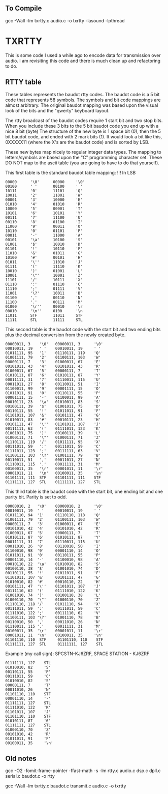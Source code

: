 ## To Compile
gcc -Wall -lm txrtty.c audio.c -o txrtty -lasound -lpthread

# TXRTTY

This is some code I used a while ago to encode data for transmission over audio. I am revisiting this code and there is much clean up and refactoring to do.

## RTTY table

These tables represents the baudot rtty codes. The baudot code is a 5 bit code that represents 58 symbols. The symbols and bit code mappings are almost arbitrary. The original baudot mapping was based upon the visual look of the bits and the "qwerty" keyboard layout.

The rtty broadcast of the baudot codes require 1 start bit and two stop bits. When you include these 3 bits to the 5 bit baudot code you end up with a nice 8 bit (byte) The structure of the new byte is 1 space bit (0), then the 5 bit baudot code, and ended with 2 mark bits (1). It would look a bit like this, 0XXXXX11 (where the X's are the baudot code) and is sorted by LSB.

These new bytes map nicely to regular integer data types. The mapping to letters/symbols are based upon the "C" programming character set. These DO NOT map to the ascii table (you are going to have to do that yourself).

This first table is the standard baudot table mapping: !!! In LSB
```
00000      '\0'      00000     '\0'
00100      ' '       00100     ' '
10111      '0'       11101     'Q'
10011      '2'       11001     'W'
00001      '3'       10000     'E'
01010      '4'       01010     'R'
10000      '5'       00001     'T'
10101      '6'       10101     'Y'
00111      '7'       11100     'U'
00110      '8'       01100     'I'
11000      '9'       00011     'O'
10110      '0'       01101     'P'
00011      '-'       11000     'A'
00101      '\a'      10100     'S'
01001      '$'       10010     'D'
01101      '!'       10110     'F'
11010      '&'       01011     'G'
10100      '#'       00101     'H'
01011      '\''      11010     'J'
01111      '('       11110     'K'
10010      ')'       01001     'L'
10001      '\"'      10001     'Z'
11101      '/'       10111     'X'
01110      ':'       01110     'C'
11110      ';'       01111     'V'
11001      '\?'      10011     'B'
01100      ','       00110     'N'
11100      '.'       00111     'M'
01000      '\r''     00010     '\r
00010      '\n''     0100      '\n
11011      STF       11011     STF
11111      STL       11111     STL
```

This second table is the baudot code with the start bit and two ending bits plus the decimal conversion from the newly created byte.
```
00000011, 3    '\0'   00000011, 3      '\0'
00010011, 19   ' '    00010011, 19     ' '
01011111, 95   '1'    01110111, 119    'Q'
01001111, 79   '2'    01100111, 103    'W'
00000111, 7    '3'    01000011, 67     'E'
00101011, 43   '4'    00101011, 43     'R'
01000011, 67   '5'    00000111, 7      'T'
01010111, 87   '6'    01010111, 87     'Y'
00011111, 31   '7'    01110011, 115    'U'
00011011, 27   '8'    00110011, 51     'I'
01100011, 99   '9'    00001111, 15     'O'
01011011, 91   '0'    00110111, 55     'P'
00001111, 15   '-'    01100011, 99     'A'
00010111, 23   '\a'   01010011, 83     'S'
00100111, 39   '$'    01001011, 75     'D'
00110111, 55   '!'    01011011, 91     'F'
01101011, 107  '&'    00101111, 47     'G'
01010011, 83   '#'    00010111, 23     'H'
00101111, 47   '\''   01101011, 107    'J'
00111111, 63   '('    01111011, 123    'K'
01001011, 75   ')'    00100111, 39     'L'
01000111, 71   '\"'   01000111, 71     'Z'
01110111, 119  '/'    01011111, 95     'X'
00111011, 59   ':'    00111011, 59     'C'
01111011, 123  ';'    00111111, 63     'V'
01100111, 103  '\?'   01001111, 79     'B'
00110011, 51   ','    00011011, 27     'N'
01110011, 115  '.'    00011111, 31     'M'
00100011, 35   '\r'   00001011, 11     '\r'
00001011, 11   '\n'   00100011, 35     '\n'
01101111, 111  STF    01101111, 111    STF
01111111, 127  STL    01111111, 127    STL
```
This third table is the baudot code with the start bit, one ending bit and one parity bit. Parity is set to odd.
```
00000010, 2   '\0'    00000010, 2      '\0'
00010011, 19  ' '     00010011, 19     ' '
01011110, 94  '1'     01110110, 118    'Q'
01001111, 79  '2'     01100111, 103    'W'
00000111, 7   '3'     01000011, 67     'E'
00101010, 42  '4'     00101010, 42     'R'
01000011, 67  '5'     00000111, 7      'T'
01010111, 87  '6'     01010111, 87     'Y'
00011111, 31  '7'     01110011, 115    'U'
00011010, 26  '8'     00110010, 50     'I'
01100010, 98  '9'     00001110, 14     'O'
01011011, 91  '0'     00110111, 55     'P'
00001110, 14  '-'     01100010, 98     'A'
00010110, 22  '\a'    01010010, 82     'S'
00100110, 38  '$'     01001010, 74     'D'
00110111, 55  '!'     01011011, 91     'F'
01101011, 107 '&'     00101111, 47     'G'
01010010, 82  '#'     00010110, 22     'H'
00101111, 47  '\''    01101011, 107    'J'
00111110, 62  '('     01111010, 122    'K'
01001010, 74  ')'     00100110, 38     'L'
01000110, 70  '\"'    01000110, 70     'Z'
01110110, 118 '/'     01011110, 94     'X'
00111011, 59  ':'     00111011, 59     'C'
01111010, 122 ';'     00111110, 62     'V'
01100111, 103 '\?'    01001110, 78     'B'
00110010, 50  ','     00011010, 26     'N'
01110011, 115 '.'     00011111, 31     'M'
00100011, 35  '\r'    00001011, 11     '\r'
00001011, 11  '\n'    00100011, 35     '\n'
01101110, 110  STF     01101110, 110    STF
01111111, 127  STL     01111111, 127    STL
```
Example (my call sign):
SPCSTN-KJ6ZRF, SPACE STATION - KJ6ZRF
```
01111111, 127    STL
01010010, 82     'S'
00110111, 55     'P'
00111011, 59     'C'
01010010, 82     'S'
00000111, 7      'T'
00011010, 26     'N'
01101110, 110    STF
00001110, 14     '-'
01111111, 127    STL
01111010, 122    'K'
01101011, 107    'J'
01101110, 110    STF
01010111, 87     '6'
01111111, 127    STL
01000110, 70     'Z'
00101010, 42     'R'
01011011, 91     'F'
00100011, 35     '\n'
```
## Old notes

gcc -O2 -fomit-frame-pointer -ffast-math -s -lm  rtty.c audio.c dsp.c dpll.c serial.c baudot.c -o rtty

gcc -Wall -lm txrtty.c baudot.c transmit.c audio.c -o txrtty
